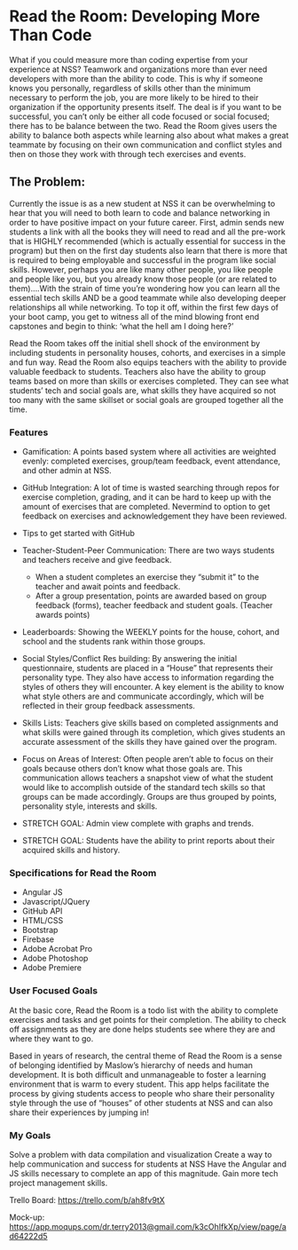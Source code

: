 # Read the Room: Developing More Than Code

What if you could measure more than coding expertise from your experience at NSS? Teamwork and organizations more than ever need developers with more than the ability to code. This is why if someone knows you personally, regardless of skills other than the minimum necessary to perform the job, you are more likely to be hired to their organization if the opportunity presents itself.
The deal is if you want to be successful, you can’t only be either all code focused or social focused; there has to be balance between the two. Read the Room gives users the ability to balance both aspects while learning also about what makes a great teammate by focusing on their own communication and conflict styles and then on those they work with through tech exercises and events.
## The Problem:
Currently the issue is as a new student at NSS it can be overwhelming to hear that you will need to both learn to code and balance networking in order to have positive impact on your future career. First, admin sends new students a link with all the books they will need to read and all the pre-work that is HIGHLY recommended (which is actually essential for success in the program) but then on the first day students also learn that there is more that is required to being employable and successful in the program like social skills.
However, perhaps you are like many other people, you like people and people like you, but you already know those people (or are related to them)….With the strain of time you’re wondering how you can learn all the essential tech skills AND be a good teammate while also developing deeper relationships all while networking. To top it off, within the first few days of your boot camp, you get to witness all of the mind blowing front end capstones and begin to think: ‘what the hell am I doing here?’

Read the Room takes off the initial shell shock of the environment by including students in personality houses, cohorts, and exercises in a simple and fun way. Read the Room also equips teachers with the ability to provide valuable feedback to students. Teachers also have the ability to group teams based on more than skills or exercises completed. They can see what students’ tech and social goals are, what skills they have acquired so not too many with the same skillset or social goals are grouped together all the time.

### Features
- Gamification: A points based system where all activities are weighted evenly: completed exercises, group/team feedback, event attendance, and other admin at NSS.

- GitHub Integration: A lot of time is wasted searching through repos for exercise completion, grading, and it can be hard to keep up with the amount of exercises that are completed. Nevermind to option to get feedback on exercises and acknowledgement they have been reviewed.
- Tips to get started with GitHub
- Teacher-Student-Peer Communication: There are two ways students and teachers receive and give feedback. 
  - When a student completes an exercise they “submit it” to the teacher and await points and feedback. 
  - After a group presentation, points are awarded based on group feedback (forms), teacher feedback  and student goals. (Teacher awards points)
- Leaderboards: Showing the WEEKLY points for the house, cohort, and school and the students rank within those groups.
- Social Styles/Conflict Res building: By answering the initial questionnaire, students are placed in a “House” that represents their personality type. They also have access to information regarding the styles of others they will encounter. A key element is the ability to know what style others are and communicate accordingly, which will be reflected in their group feedback assessments.
- Skills Lists: Teachers give skills based on completed assignments and what skills were gained through its completion, which gives students an accurate assessment of the skills they have gained over the program.
- Focus on Areas of Interest: Often people aren’t able to focus on their goals because others don’t know what those goals are. This communication allows teachers a snapshot view of what the student would like to accomplish outside of the standard tech skills so that groups can be made accordingly. Groups are thus grouped by points, personality style, interests and skills.
- STRETCH GOAL: Admin view complete with graphs and trends.
- STRETCH GOAL: Students have the ability to print reports about their acquired skills and history.

### Specifications for Read the Room
- Angular JS
- Javascript/JQuery
- GitHub API
- HTML/CSS
- Bootstrap
- Firebase
- Adobe Acrobat Pro
- Adobe Photoshop
- Adobe Premiere

### User Focused Goals
At the basic core, Read the Room is a todo list with the ability to complete exercises and tasks and get points for their completion. The ability to check off assignments as they are done helps students see where they are and where they want to go.

Based in years of research, the central theme of Read the Room is a sense of belonging identified by Maslow’s hierarchy of needs and human development. 
It is both difficult and unmanageable to foster a learning environment that is warm to every student. This app helps facilitate the process by giving students access to people who share their personality style through the use of  “houses” of other students at NSS and can also share their experiences by jumping in!

### My Goals
Solve a problem with data compilation and visualization
Create a way to help communication and success for students at NSS
Have the Angular and JS skills necessary to complete an app of this magnitude. 
Gain more tech project management skills.

Trello Board:
https://trello.com/b/ah8fv9tX

Mock-up:
https://app.moqups.com/dr.terry2013@gmail.com/k3cOhIfkXp/view/page/ad64222d5

